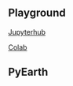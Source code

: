 ## Playground

[Jupyterhub](http://class.quakeflow.com:8000/)

[Colab](https://colab.research.google.com/)

## PyEarth
